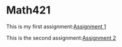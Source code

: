 # Math421
This is my first assignment:[Assignment 1](Assignment1.html)

This is the second assignment:[Assignment 2](assignment2.html)


